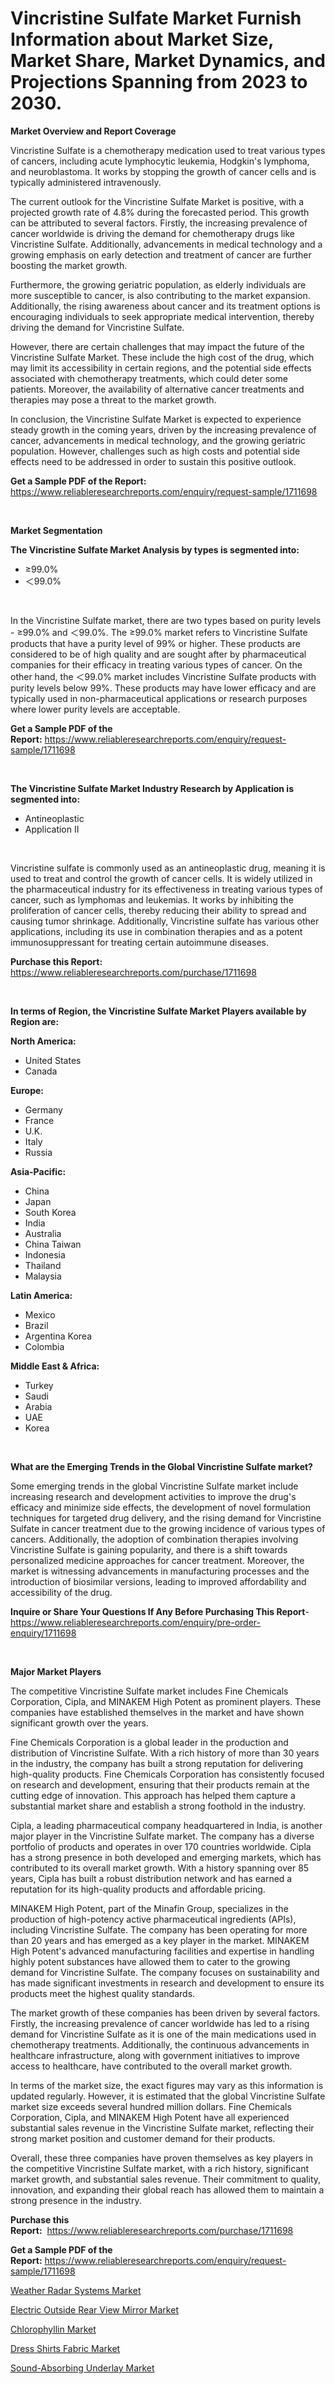 <p><h1>Vincristine Sulfate Market Furnish Information about Market Size, Market Share, Market Dynamics, and Projections Spanning from 2023 to 2030.</h1></p><p><strong>Market Overview and Report Coverage</strong></p>
<p><p>Vincristine Sulfate is a chemotherapy medication used to treat various types of cancers, including acute lymphocytic leukemia, Hodgkin's lymphoma, and neuroblastoma. It works by stopping the growth of cancer cells and is typically administered intravenously.</p><p>The current outlook for the Vincristine Sulfate Market is positive, with a projected growth rate of 4.8% during the forecasted period. This growth can be attributed to several factors. Firstly, the increasing prevalence of cancer worldwide is driving the demand for chemotherapy drugs like Vincristine Sulfate. Additionally, advancements in medical technology and a growing emphasis on early detection and treatment of cancer are further boosting the market growth.</p><p>Furthermore, the growing geriatric population, as elderly individuals are more susceptible to cancer, is also contributing to the market expansion. Additionally, the rising awareness about cancer and its treatment options is encouraging individuals to seek appropriate medical intervention, thereby driving the demand for Vincristine Sulfate.</p><p>However, there are certain challenges that may impact the future of the Vincristine Sulfate Market. These include the high cost of the drug, which may limit its accessibility in certain regions, and the potential side effects associated with chemotherapy treatments, which could deter some patients. Moreover, the availability of alternative cancer treatments and therapies may pose a threat to the market growth.</p><p>In conclusion, the Vincristine Sulfate Market is expected to experience steady growth in the coming years, driven by the increasing prevalence of cancer, advancements in medical technology, and the growing geriatric population. However, challenges such as high costs and potential side effects need to be addressed in order to sustain this positive outlook.</p></p>
<p><strong>Get a Sample PDF of the Report:</strong> <a href="https://www.reliableresearchreports.com/enquiry/request-sample/1711698">https://www.reliableresearchreports.com/enquiry/request-sample/1711698</a></p>
<p>&nbsp;</p>
<p><strong>Market Segmentation</strong></p>
<p><strong>The Vincristine Sulfate Market Analysis by types is segmented into:</strong></p>
<p><ul><li>≥99.0%</li><li>＜99.0%</li></ul></p>
<p>&nbsp;</p>
<p><p>In the Vincristine Sulfate market, there are two types based on purity levels - ≥99.0% and ＜99.0%. The ≥99.0% market refers to Vincristine Sulfate products that have a purity level of 99% or higher. These products are considered to be of high quality and are sought after by pharmaceutical companies for their efficacy in treating various types of cancer. On the other hand, the ＜99.0% market includes Vincristine Sulfate products with purity levels below 99%. These products may have lower efficacy and are typically used in non-pharmaceutical applications or research purposes where lower purity levels are acceptable.</p></p>
<p><strong>Get a Sample PDF of the Report:</strong>&nbsp;<a href="https://www.reliableresearchreports.com/enquiry/request-sample/1711698">https://www.reliableresearchreports.com/enquiry/request-sample/1711698</a></p>
<p>&nbsp;</p>
<p><strong>The Vincristine Sulfate Market Industry Research by Application is segmented into:</strong></p>
<p><ul><li>Antineoplastic</li><li>Application II</li></ul></p>
<p>&nbsp;</p>
<p><p>Vincristine sulfate is commonly used as an antineoplastic drug, meaning it is used to treat and control the growth of cancer cells. It is widely utilized in the pharmaceutical industry for its effectiveness in treating various types of cancer, such as lymphomas and leukemias. It works by inhibiting the proliferation of cancer cells, thereby reducing their ability to spread and causing tumor shrinkage. Additionally, Vincristine sulfate has various other applications, including its use in combination therapies and as a potent immunosuppressant for treating certain autoimmune diseases.</p></p>
<p><strong>Purchase this Report:</strong>&nbsp; <a href="https://www.reliableresearchreports.com/purchase/1711698">https://www.reliableresearchreports.com/purchase/1711698</a></p>
<p>&nbsp;</p>
<p><strong>In terms of Region, the Vincristine Sulfate Market Players available by Region are:</strong></p>
<p>
    <p> <strong> North America: </strong>
        <ul>
            <li>United States</li>
            <li>Canada</li>
        </ul>
        </p> 
    <p> <strong> Europe: </strong>
        <ul>
            <li>Germany</li>
            <li>France</li>
            <li>U.K.</li>
            <li>Italy</li>
            <li>Russia</li>
        </ul>
        </p> 
    <p> <strong> Asia-Pacific: </strong>
        <ul>
            <li>China</li>
            <li>Japan</li>
            <li>South Korea</li>
            <li>India</li>
            <li>Australia</li>
            <li>China Taiwan</li>
            <li>Indonesia</li>
            <li>Thailand</li>
            <li>Malaysia</li>
        </ul>
        </p> 
    <p> <strong> Latin America: </strong>
        <ul>
            <li>Mexico</li>
            <li>Brazil</li>
            <li>Argentina Korea</li>
            <li>Colombia</li>
        </ul>
        </p> 
    <p> <strong> Middle East & Africa: </strong>
        <ul>
            <li>Turkey</li>
            <li>Saudi</li>
            <li>Arabia</li>
            <li>UAE</li>
            <li>Korea</li>
        </ul>
    </p>
    </p>
<p>&nbsp;</p>
<p><strong>What are the Emerging Trends in the Global Vincristine Sulfate market?</strong></p>
<p><p>Some emerging trends in the global Vincristine Sulfate market include increasing research and development activities to improve the drug's efficacy and minimize side effects, the development of novel formulation techniques for targeted drug delivery, and the rising demand for Vincristine Sulfate in cancer treatment due to the growing incidence of various types of cancers. Additionally, the adoption of combination therapies involving Vincristine Sulfate is gaining popularity, and there is a shift towards personalized medicine approaches for cancer treatment. Moreover, the market is witnessing advancements in manufacturing processes and the introduction of biosimilar versions, leading to improved affordability and accessibility of the drug.</p></p>
<p><strong>Inquire or Share Your Questions If Any Before Purchasing This Report</strong>- <a href="https://www.reliableresearchreports.com/enquiry/pre-order-enquiry/1711698">https://www.reliableresearchreports.com/enquiry/pre-order-enquiry/1711698</a></p>
<p>&nbsp;</p>
<p><strong>Major Market Players</strong></p>
<p><p>The competitive Vincristine Sulfate market includes Fine Chemicals Corporation, Cipla, and MINAKEM High Potent as prominent players. These companies have established themselves in the market and have shown significant growth over the years.</p><p>Fine Chemicals Corporation is a global leader in the production and distribution of Vincristine Sulfate. With a rich history of more than 30 years in the industry, the company has built a strong reputation for delivering high-quality products. Fine Chemicals Corporation has consistently focused on research and development, ensuring that their products remain at the cutting edge of innovation. This approach has helped them capture a substantial market share and establish a strong foothold in the industry.</p><p>Cipla, a leading pharmaceutical company headquartered in India, is another major player in the Vincristine Sulfate market. The company has a diverse portfolio of products and operates in over 170 countries worldwide. Cipla has a strong presence in both developed and emerging markets, which has contributed to its overall market growth. With a history spanning over 85 years, Cipla has built a robust distribution network and has earned a reputation for its high-quality products and affordable pricing.</p><p>MINAKEM High Potent, part of the Minafin Group, specializes in the production of high-potency active pharmaceutical ingredients (APIs), including Vincristine Sulfate. The company has been operating for more than 20 years and has emerged as a key player in the market. MINAKEM High Potent's advanced manufacturing facilities and expertise in handling highly potent substances have allowed them to cater to the growing demand for Vincristine Sulfate. The company focuses on sustainability and has made significant investments in research and development to ensure its products meet the highest quality standards.</p><p>The market growth of these companies has been driven by several factors. Firstly, the increasing prevalence of cancer worldwide has led to a rising demand for Vincristine Sulfate as it is one of the main medications used in chemotherapy treatments. Additionally, the continuous advancements in healthcare infrastructure, along with government initiatives to improve access to healthcare, have contributed to the overall market growth.</p><p>In terms of the market size, the exact figures may vary as this information is updated regularly. However, it is estimated that the global Vincristine Sulfate market size exceeds several hundred million dollars. Fine Chemicals Corporation, Cipla, and MINAKEM High Potent have all experienced substantial sales revenue in the Vincristine Sulfate market, reflecting their strong market position and customer demand for their products.</p><p>Overall, these three companies have proven themselves as key players in the competitive Vincristine Sulfate market, with a rich history, significant market growth, and substantial sales revenue. Their commitment to quality, innovation, and expanding their global reach has allowed them to maintain a strong presence in the industry.</p></p>
<p><strong>Purchase this Report:</strong>&nbsp;&nbsp;<a href="https://www.reliableresearchreports.com/purchase/1711698">https://www.reliableresearchreports.com/purchase/1711698</a></p>
<p></p>
<p><strong>Get a Sample PDF of the Report:</strong>&nbsp;<a href="https://www.reliableresearchreports.com/enquiry/request-sample/1711698">https://www.reliableresearchreports.com/enquiry/request-sample/1711698</a></p>
<p><p><a href="https://medium.com/@myrtleebert1913/weather-radar-systems-market-insights-into-market-cagr-market-trends-and-growth-strategies-7858fa7f6c60">Weather Radar Systems Market</a></p><p><a href="https://github.com/luckyshygirl/Market-Research-Report-List-1/blob/main/electric-outside-rear-view-mirror-market.md">Electric Outside Rear View Mirror Market</a></p><p><a href="https://www.linkedin.com/pulse/chlorophyllin-market-challenges-opportunities-growth-lxabf/">Chlorophyllin Market</a></p><p><a href="https://www.linkedin.com/pulse/dress-shirts-fabric-market-size-share-amp-trends-analysis-i7lof/">Dress Shirts Fabric Market</a></p><p><a href="https://medium.com/@darianswift1922/sound-absorbing-underlay-market-report-reveals-the-latest-trends-and-growth-opportunities-of-this-3c97611b018b">Sound-Absorbing Underlay Market</a></p></p>